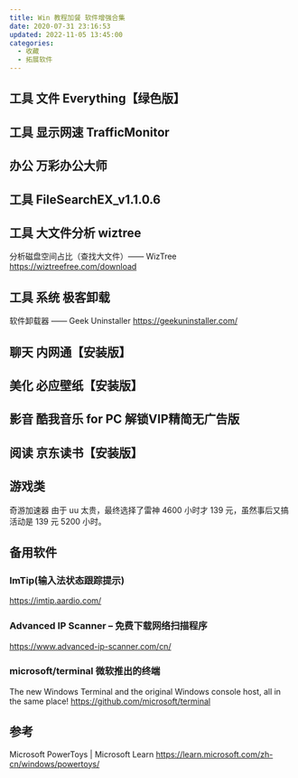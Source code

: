 ```yaml
---
title: Win 教程加餐 软件增强合集
date: 2020-07-31 23:16:53
updated: 2022-11-05 13:45:00
categories:
  - 收藏
  - 拓展软件
---
```


## 工具 文件 Everything【绿色版】

## 工具 显示网速 TrafficMonitor

## 办公 万彩办公大师

## 工具 FileSearchEX_v1.1.0.6

## 工具 大文件分析 wiztree

分析磁盘空间占比（查找大文件）—— WizTree
<https://wiztreefree.com/download>

## 工具 系统 极客卸载

软件卸载器 —— Geek Uninstaller
<https://geekuninstaller.com/>

## 聊天 内网通【安装版】

## 美化 必应壁纸【安装版】

## 影音 酷我音乐 for PC 解锁VIP精简无广告版

## 阅读 京东读书【安装版】

## 游戏类

奇游加速器
由于 uu 太贵，最终选择了雷神 4600 小时才 139 元，虽然事后又搞活动是 139 元 5200 小时。

## 备用软件

### ImTip(输入法状态跟踪提示)

<https://imtip.aardio.com/>

### Advanced IP Scanner – 免费下载网络扫描程序

<https://www.advanced-ip-scanner.com/cn/>

### microsoft/terminal 微软推出的终端

The new Windows Terminal and the original Windows console host, all in the same place!
<https://github.com/microsoft/terminal>

## 参考

Microsoft PowerToys | Microsoft Learn
<https://learn.microsoft.com/zh-cn/windows/powertoys/>
